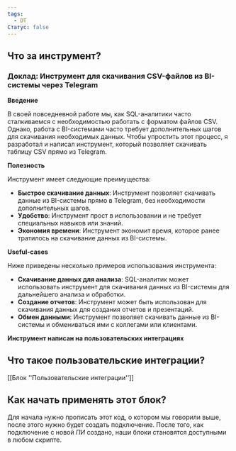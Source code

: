 ```yaml
---
tags:
  - DT
Статус: false
---
```

## Что за инструмент?

### Доклад: Инструмент для скачивания CSV-файлов из BI-системы через Telegram

**Введение**

В своей повседневной работе мы, как SQL-аналитики часто сталкиваемся с необходимостью работать с форматом файлов CSV. Однако, работа с BI-системами часто требует дополнительных шагов для скачивания необходимых данных. Чтобы упростить этот процесс, я разработал и написал инструмент, который позволяет скачивать таблицу CSV прямо из Telegram.

**Полезность**

Инструмент имеет следующие преимущества:

- **Быстрое скачивание данных**: Инструмент позволяет скачивать данные из BI-системы прямо в Telegram, без необходимости дополнительных шагов.
- **Удобство**: Инструмент прост в использовании и не требует специальных навыков или знаний.
- **Экономия времени**: Инструмент экономит время, которое ранее тратилось на скачивание данных из BI-системы.

**Useful-cases**

Ниже приведены несколько примеров использования инструмента:

- **Скачивание данных для анализа**: SQL-аналитик может использовать инструмент для скачивания данных из BI-системы для дальнейшего анализа и обработки.
- **Создание отчетов**: Инструмент может быть использован для скачивания данных для создания отчетов и презентаций.
- **Обмен данными**: Инструмент позволяет скачивать данные из BI-системы и обмениваться ими с коллегами или клиентами.

**Инструмент написан на пользовательских интеграциях**

## Что такое пользовательские интеграции?

[[Блок ''Пользовательские интеграции'']]


## Как начать применять этот блок?

Для начала нужно прописать этот код, о котором мы говорили выше, после этого нужно будет создать подключение. После того, как подключение с новой _ПИ_ создано, наши блоки становятся доступными в любом скрипте.
